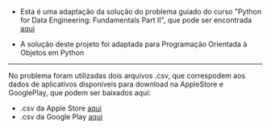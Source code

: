- Esta é uma adaptação da solução do problema guiado do curso "Python for Data Engineering: Fundamentals Part II", que pode ser encontrada [aqui](https://github.com/dataquestio/solutions/blob/master/Mission350Solutions.ipynb) 

- A solução deste projeto foi adaptada para Programação Orientada à Objetos em Python 
---

No problema foram utilizadas dois arquivos .csv, que correspodem aos dados de aplicativos disponíveis para download na AppleStore e GooglePlay, que podem ser baixados aqui:

- .csv da Apple Store [aqui](https://www.kaggle.com/datasets/ramamet4/app-store-apple-data-set-10k-apps)
- .csv da Google Play [aqui](https://www.kaggle.com/datasets/lava18/google-play-store-apps)
